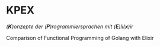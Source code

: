# KPEX

*(**K**)onzepte der (**P**)rogrammiersprachen mit (**E**)li(**x**)ir*

Comparison of Functional Programming of Golang with Elixir
